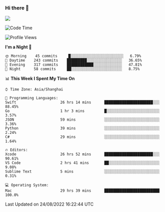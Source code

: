 ### Hi there 👋

<!--
**JJAYCHEN1e/jjaychen1e** is a ✨ _special_ ✨ repository because its `README.md` (this file) appears on your GitHub profile.

Here are some ideas to get you started:

- 🔭 I’m currently working on ...
- 🌱 I’m currently learning ...
- 👯 I’m looking to collaborate on ...
- 🤔 I’m looking for help with ...
- 💬 Ask me about ...
- 📫 How to reach me: ...
- 😄 Pronouns: ...
- ⚡ Fun fact: ...
-->

[![](https://github-readme-stats.vercel.app/api?username=jjaychen1e&show_icons=true)](https://github.com/jjaychen1e/github-readme-stats?count_private=true)

<!--START_SECTION:waka-->
![Code Time](http://img.shields.io/badge/Code%20Time-143%20hrs%2045%20mins-blue)

![Profile Views](http://img.shields.io/badge/Profile%20Views-1-blue)

**I'm a Night 🦉** 

```text
🌞 Morning    45 commits     █░░░░░░░░░░░░░░░░░░░░░░░░   6.79% 
🌆 Daytime    243 commits    █████████░░░░░░░░░░░░░░░░   36.65% 
🌃 Evening    317 commits    ████████████░░░░░░░░░░░░░   47.81% 
🌙 Night      58 commits     ██░░░░░░░░░░░░░░░░░░░░░░░   8.75%

```


📊 **This Week I Spent My Time On** 

```text
⌚︎ Time Zone: Asia/Shanghai

💬 Programming Languages: 
Swift                    26 hrs 14 mins      ██████████████████████░░░   88.45% 
Go                       1 hr 3 mins         █░░░░░░░░░░░░░░░░░░░░░░░░   3.57% 
JSON                     59 mins             ░░░░░░░░░░░░░░░░░░░░░░░░░   3.36% 
Python                   39 mins             ░░░░░░░░░░░░░░░░░░░░░░░░░   2.24% 
C#                       29 mins             ░░░░░░░░░░░░░░░░░░░░░░░░░   1.64%

🔥 Editors: 
Xcode                    26 hrs 52 mins      ██████████████████████░░░   90.61% 
VS Code                  2 hrs 41 mins       ██░░░░░░░░░░░░░░░░░░░░░░░   9.08% 
Sublime Text             5 mins              ░░░░░░░░░░░░░░░░░░░░░░░░░   0.31%

💻 Operating System: 
Mac                      29 hrs 39 mins      █████████████████████████   100.0%

```


 Last Updated on 24/08/2022 16:22:44 UTC
<!--END_SECTION:waka-->
